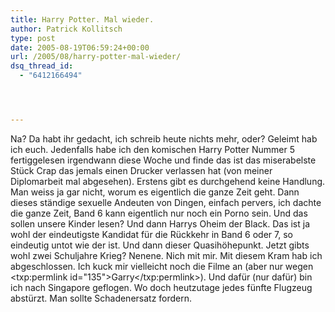 ```yaml
---
title: Harry Potter. Mal wieder.
author: Patrick Kollitsch
type: post
date: 2005-08-19T06:59:24+00:00
url: /2005/08/harry-potter-mal-wieder/
dsq_thread_id:
  - "6412166494"




---
```

Na? Da habt ihr gedacht, ich schreib heute nichts mehr, oder? Geleimt hab ich euch. Jedenfalls habe ich den komischen Harry Potter Nummer 5 fertiggelesen irgendwann diese Woche und finde das ist das miserabelste Stück Crap das jemals einen Drucker verlassen hat (von meiner Diplomarbeit mal abgesehen). Erstens gibt es durchgehend keine Handlung. Man weiss ja gar nicht, worum es eigentlich die ganze Zeit geht. Dann dieses ständige sexuelle Andeuten von Dingen, einfach pervers, ich dachte die ganze Zeit, Band 6 kann eigentlich nur noch ein Porno sein. Und das sollen unsere Kinder lesen? Und dann Harrys Oheim der Black. Das ist ja wohl der eindeutigste Kandidat für die Rückkehr in Band 6 oder 7, so eindeutig untot wie der ist. Und dann dieser Quasihöhepunkt. Jetzt gibts wohl zwei Schuljahre Krieg? Nenene. Nich mit mir. Mit diesem Kram hab ich abgeschlossen. Ich kuck mir vielleicht noch die Filme an (aber nur wegen <txp:permlink id="135">Garry</txp:permlink>). Und dafür (nur dafür) bin ich nach Singapore geflogen. Wo doch heutzutage jedes fünfte Flugzeug abstürzt. Man sollte Schadenersatz fordern.